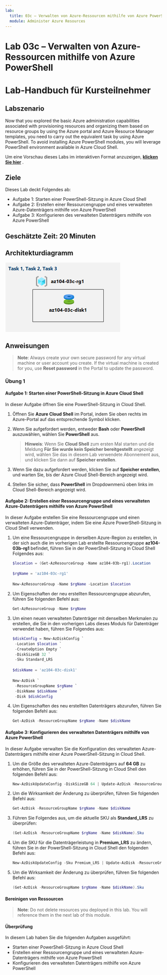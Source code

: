 ```yaml
---
lab:
  title: 03c – Verwalten von Azure-Ressourcen mithilfe von Azure PowerShell
  module: Administer Azure Resources
---
```


# <a name="lab-03c---manage-azure-resources-by-using-azure-powershell"></a>Lab 03c – Verwalten von Azure-Ressourcen mithilfe von Azure PowerShell
# <a name="student-lab-manual"></a>Lab-Handbuch für Kursteilnehmer

## <a name="lab-scenario"></a>Labszenario

Now that you explored the basic Azure administration capabilities associated with provisioning resources and organizing them based on resource groups by using the Azure portal and Azure Resource Manager templates, you need to carry out the equivalent task by using Azure PowerShell. To avoid installing Azure PowerShell modules, you will leverage PowerShell environment available in Azure Cloud Shell.

Um eine Vorschau dieses Labs im interaktiven Format anzuzeigen, **[klicken Sie hier](https://mslabs.cloudguides.com/en-us/guides/AZ-104%20Exam%20Guide%20-%20Microsoft%20Azure%20Administrator%20Exercise%206)** .

## <a name="objectives"></a>Ziele

Dieses Lab deckt Folgendes ab:

+ Aufgabe 1: Starten einer PowerShell-Sitzung in Azure Cloud Shell
+ Aufgabe 2: Erstellen einer Ressourcengruppe und eines verwalteten Azure-Datenträgers mithilfe von Azure PowerShell
+ Aufgabe 3: Konfigurieren des verwalteten Datenträgers mithilfe von Azure PowerShell

## <a name="estimated-timing-20-minutes"></a>Geschätzte Zeit: 20 Minuten

## <a name="architecture-diagram"></a>Architekturdiagramm

![image](../media/lab03c.png)

## <a name="instructions"></a>Anweisungen

> <bpt id="p1">**</bpt>Note<ept id="p1">**</ept>:  Always create your own secure password for any virtual machine or user account you create. If the virtual machine is created for you, use <bpt id="p1">**</bpt>Reset password<ept id="p1">**</ept> in the Portal to update the password. 

### <a name="exercise-1"></a>Übung 1

#### <a name="task-1-start-a-powershell-session-in-azure-cloud-shell"></a>Aufgabe 1: Starten einer PowerShell-Sitzung in Azure Cloud Shell

In dieser Aufgabe öffnen Sie eine PowerShell-Sitzung in Cloud Shell. 

1. Öffnen Sie **Azure Cloud Shell** im Portal, indem Sie oben rechts im Azure-Portal auf das entsprechende Symbol klicken.

1. Wenn Sie aufgefordert werden, entweder **Bash** oder **PowerShell** auszuwählen, wählen Sie **PowerShell** aus. 

    >**Hinweis**: Wenn Sie **Cloud Shell** zum ersten Mal starten und die Meldung **Für Sie wurde kein Speicher bereitgestellt** angezeigt wird, wählen Sie das in diesem Lab verwendete Abonnement aus, und klicken Sie dann auf **Speicher erstellen**. 

1. Wenn Sie dazu aufgefordert werden, klicken Sie auf **Speicher erstellen**, und warten Sie, bis der Azure Cloud Shell-Bereich angezeigt wird. 

1. Stellen Sie sicher, dass **PowerShell** im Dropdownmenü oben links im Cloud Shell-Bereich angezeigt wird.

#### <a name="task-2-create-a-resource-group-and-an-azure-managed-disk-by-using-azure-powershell"></a>Aufgabe 2: Erstellen einer Ressourcengruppe und eines verwalteten Azure-Datenträgers mithilfe von Azure PowerShell

In dieser Aufgabe erstellen Sie eine Ressourcengruppe und einen verwalteten Azure-Datenträger, indem Sie eine Azure PowerShell-Sitzung in Cloud Shell verwenden.

1. Um eine Ressourcengruppe in derselben Azure-Region zu erstellen, in der sich auch die im vorherigen Lab erstellte Ressourcengruppe **az104-03b-rg1** befindet, führen Sie in der PowerShell-Sitzung in Cloud Shell Folgendes aus:

   ```powershell
   $location = (Get-AzResourceGroup -Name az104-03b-rg1).Location

   $rgName = 'az104-03c-rg1'

   New-AzResourceGroup -Name $rgName -Location $location
   ```
1. Um Eigenschaften der neu erstellten Ressourcengruppe abzurufen, führen Sie folgenden Befehl aus:

   ```powershell
   Get-AzResourceGroup -Name $rgName
   ```
1. Um einen neuen verwalteten Datenträger mit denselben Merkmalen zu erstellen, die Sie in den vorherigen Labs dieses Moduls für Datenträger verwendet haben, führen Sie Folgendes aus:

   ```powershell
   $diskConfig = New-AzDiskConfig `
    -Location $location `
    -CreateOption Empty `
    -DiskSizeGB 32 `
    -Sku Standard_LRS

   $diskName = 'az104-03c-disk1'

   New-AzDisk `
    -ResourceGroupName $rgName `
    -DiskName $diskName `
    -Disk $diskConfig
   ```

1. Um Eigenschaften des neu erstellten Datenträgers abzurufen, führen Sie folgenden Befehl aus:

   ```powershell
   Get-AzDisk -ResourceGroupName $rgName -Name $diskName
   ```

#### <a name="task-3-configure-the-managed-disk-by-using-azure-powershell"></a>Aufgabe 3: Konfigurieren des verwalteten Datenträgers mithilfe von Azure PowerShell

In dieser Aufgabe verwalten Sie die Konfiguration des verwalteten Azure-Datenträgers mithilfe einer Azure PowerShell-Sitzung in Cloud Shell. 

1. Um die Größe des verwalteten Azure-Datenträgers auf **64 GB** zu erhöhen, führen Sie in der PowerShell-Sitzung in Cloud Shell den folgenden Befehl aus:

   ```powershell
   New-AzDiskUpdateConfig -DiskSizeGB 64 | Update-AzDisk -ResourceGroupName $rgName -DiskName $diskName
   ```

1. Um die Wirksamkeit der Änderung zu überprüfen, führen Sie folgenden Befehl aus:

   ```powershell
   Get-AzDisk -ResourceGroupName $rgName -Name $diskName
   ```

1. Führen Sie Folgendes aus, um die aktuelle SKU als **Standard_LRS** zu überprüfen:

   ```powershell
   (Get-AzDisk -ResourceGroupName $rgName -Name $diskName).Sku
   ```

1. Um die SKU für die Datenträgerleistung in **Premium_LRS** zu ändern, führen Sie in der PowerShell-Sitzung in Cloud Shell den folgenden Befehl aus:

   ```powershell
   New-AzDiskUpdateConfig -Sku Premium_LRS | Update-AzDisk -ResourceGroupName $rgName -DiskName $diskName
   ```

1. Um die Wirksamkeit der Änderung zu überprüfen, führen Sie folgenden Befehl aus:

   ```powershell
   (Get-AzDisk -ResourceGroupName $rgName -Name $diskName).Sku
   ```

#### <a name="clean-up-resources"></a>Bereinigen von Ressourcen

   ><bpt id="p1">**</bpt>Note<ept id="p1">**</ept>: Do not delete resources you deployed in this lab. You will reference them in the next lab of this module.

#### <a name="review"></a>Überprüfung

In diesem Lab haben Sie die folgenden Aufgaben ausgeführt:

- Starten einer PowerShell-Sitzung in Azure Cloud Shell
- Erstellen einer Ressourcengruppe und eines verwalteten Azure-Datenträgers mithilfe von Azure PowerShell
- Konfigurieren des verwalteten Datenträgers mithilfe von Azure PowerShell
